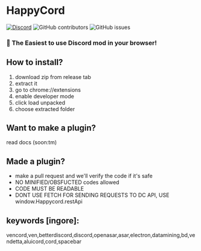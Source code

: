 # HappyCord

[![Discord](https://img.shields.io/discord/1103066670576193627?style=for-the-badge&color=%235562EA)](https://discord.gg/Q6UYNawvaF)
 ![GitHub contributors](https://img.shields.io/github/contributors/happyendermangit/happycord?style=for-the-badge) ![GitHub issues](https://img.shields.io/github/issues/happyendermangit/happycord?style=for-the-badge)

### 🚀 The Easiest to use Discord mod in your browser!

## How to install?

1. download zip from release tab
2. extract it
3. go to chrome://extensions
4. enable developer mode
5. click load unpacked
6. choose extracted folder

## Want to make a plugin?
read docs (soon:tm) 
## Made a plugin?
- make a pull request and we'll verify the code if it's safe
- NO MINIFIED/OBSFUCTED codes allowed
- CODE MUST BE READABLE
- DONT USE FETCH FOR SENDING REQUESTS TO DC API, USE window.Happycord.restApi

## keywords [ingore]:
vencord,ven,betterdiscord,discord,openasar,asar,electron,datamining,bd,vendetta,aluicord,cord,spacebar
